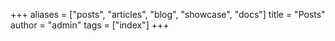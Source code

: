 +++
aliases = ["posts", "articles", "blog", "showcase", "docs"]
title = "Posts"
author = "admin"
tags = ["index"]
+++
